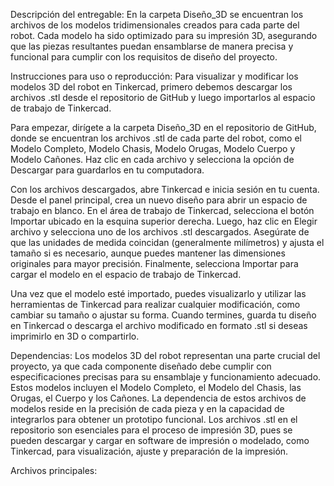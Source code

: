Descripción del entregable: En la carpeta Diseño_3D se encuentran los archivos de los modelos tridimensionales creados para cada parte del robot. Cada modelo ha sido optimizado para su impresión 3D, asegurando que las piezas resultantes puedan ensamblarse de manera precisa y funcional para cumplir con los requisitos de diseño del proyecto.

Instrucciones para uso o reproducción:
Para visualizar y modificar los modelos 3D del robot en Tinkercad, primero debemos descargar los archivos .stl desde el repositorio de GitHub y luego importarlos al espacio de trabajo de Tinkercad.

Para empezar, dirígete a la carpeta Diseño_3D en el repositorio de GitHub, donde se encuentran los archivos .stl de cada parte del robot, como el Modelo Completo, Modelo Chasis, Modelo Orugas, Modelo Cuerpo y Modelo Cañones. Haz clic en cada archivo y selecciona la opción de Descargar para guardarlos en tu computadora.

Con los archivos descargados, abre Tinkercad e inicia sesión en tu cuenta. Desde el panel principal, crea un nuevo diseño para abrir un espacio de trabajo en blanco. En el área de trabajo de Tinkercad, selecciona el botón Importar ubicado en la esquina superior derecha. Luego, haz clic en Elegir archivo y selecciona uno de los archivos .stl descargados. Asegúrate de que las unidades de medida coincidan (generalmente milímetros) y ajusta el tamaño si es necesario, aunque puedes mantener las dimensiones originales para mayor precisión. Finalmente, selecciona Importar para cargar el modelo en el espacio de trabajo de Tinkercad.

Una vez que el modelo esté importado, puedes visualizarlo y utilizar las herramientas de Tinkercad para realizar cualquier modificación, como cambiar su tamaño o ajustar su forma. Cuando termines, guarda tu diseño en Tinkercad o descarga el archivo modificado en formato .stl si deseas imprimirlo en 3D o compartirlo.

Dependencias: 
Los modelos 3D del robot representan una parte crucial del proyecto, ya que cada componente diseñado debe cumplir con especificaciones precisas para su ensamblaje y funcionamiento adecuado. Estos modelos incluyen el Modelo Completo, el Modelo del Chasis, las Orugas, el Cuerpo y los Cañones. La dependencia de estos archivos de modelos reside en la precisión de cada pieza y en la capacidad de integrarlos para obtener un prototipo funcional. 
Los archivos .stl en el repositorio son esenciales para el proceso de impresión 3D, pues se pueden descargar y cargar en software de impresión o modelado, como Tinkercad, para visualización, ajuste y preparación de la impresión.

Archivos principales:
